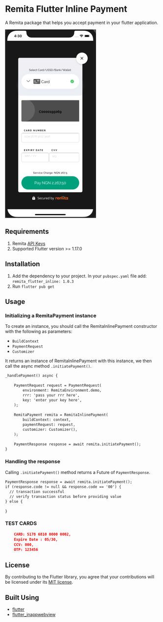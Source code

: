 # Remita Flutter Inline Payment

A Remita package that helps you accept payment in your flutter application.

![](assets/inline_screenshot.png)



## Requirements

1. Remita [API Keys](https://api.remita.net/#63394d54-96c1-4dd8-8255-51e9a55e16df)
2. Supported Flutter version >= 1.17.0


## Installation

1. Add the dependency to your project. In your `pubspec.yaml` file add: `remita_flutter_inline: 1.0.3`
2. Run `flutter pub get`


## Usage

### Initializing a RemitaPayment instance

To create an instance, you should call the RemitaInlinePayment constructor with the following as parameters:

-  `BuildContext`
-  `PaymentRequest`
-  `Customizer`


It returns an instance of RemitaInlinePayment
with this instance, we then call the async method `.initiatePayment()`.

    _handlePayment() async { 

        PaymentRequest request = PaymentRequest(
            environment: RemitaEnvironment.demo,
            rrr: 'pass your rrr here',
            key: 'enter your key here',
        );

        RemitaPayment remita = RemitaInlinePayment(
            buildContext: context,
            paymentRequest: request,
            customizer: Customizer(),
        );

        PaymentResponse response = await remita.initiatePayment();
    }


### Handling the response

Calling `.initiatePayment()` method returns a Future of `PaymentResponse`.



    PaymentResponse response = await remita.initiatePayment();
    if (response.code != null && response.code == '00') {
      // transaction successful
      // verify transaction status before providing value
    } else {
      
    }


###  TEST CARDS


```json
    CARD: 5178 6810 0000 0002,  
    Expire Date : 05/30,  
    CCV: 000, 
    OTP: 123456
```



## License

By contributing to the Flutter library, you agree that your contributions will be licensed under its [MIT license](/LICENSE).




## Built Using

- [flutter](https://flutter.dev/)
- [flutter_inappwebview](https://pub.dev/packages/flutter_inappwebview)
